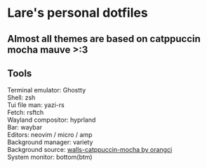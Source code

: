 # Lare's personal dotfiles

## Almost all themes are based on catppuccin mocha mauve >:3

## Tools
Terminal emulator: Ghostty  
Shell: zsh  
Tui file man: yazi-rs  
Fetch: rsftch  
Wayland compositor: hyprland  
Bar: waybar  
Editors: neovim / micro / amp  
Background manager: variety  
Background source: [walls-catppuccin-mocha by orangci](https://github.com/orangci/walls-catppuccin-mocha)  
System monitor: bottom(btm)  
